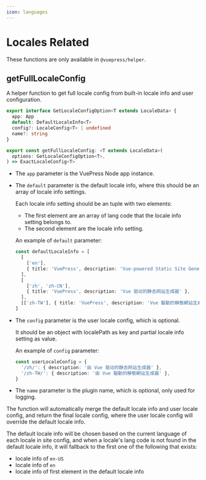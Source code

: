 ```yaml
---
icon: languages
---
```


# Locales Related

These functions are only available in `@vuepress/helper`.

## getFullLocaleConfig

A helper function to get full locale config from built-in locale info and user configuration.

```ts
export interface GetLocaleConfigOption<T extends LocaleData> {
  app: App
  default: DefaultLocaleInfo<T>
  config?: LocaleConfig<T> | undefined
  name?: string
}

export const getFullLocaleConfig: <T extends LocaleData>(
  options: GetLocaleConfigOption<T>,
) => ExactLocaleConfig<T>
```

- The `app` parameter is the VuePress Node app instance.
- The `default` parameter is the default locale info, where this should be an array of locale info settings.

  Each locale info setting should be an tuple with two elements:
  - The first element are an array of lang code that the locale info setting belongs to.
  - The second element are the locale info setting.

  An example of `default` parameter:

  ```ts
  const defaultLocaleInfo = [
    [
      ['en'],
      { title: 'VuePress', description: 'Vue-powered Static Site Generator' },
    ],
    [
      ['zh', 'zh-CN'],
      { title: 'VuePress', description: 'Vue 驱动的静态网站生成器' },
    ],
    [['zh-TW'], { title: 'VuePress', description: 'Vue 驅動的靜態網站生成器' }],
  ]
  ```

- The `config` parameter is the user locale config, which is optional.

  It should be an object with localePath as key and partial locale info setting as value.

  An example of `config` parameter:

  ```ts
  const userLocaleConfig = {
    '/zh/': { description: '由 Vue 驱动的静态网站生成器' },
    '/zh-TW/': { description: '由 Vue 驅動的靜態網站生成器' },
  }
  ```

- The `name` parameter is the plugin name, which is optional, only used for logging.

The function will automatically merge the default locale info and user locale config, and return the final locale config, where the user locale config will override the default locale info.

The default locale info will be chosen based on the current language of each locale in site config, and when a locale's lang code is not found in the default locale info, it will fallback to the first one of the following that exists:

- locale info of `en-US`
- locale info of `en`
- locale info of first element in the default locale info
